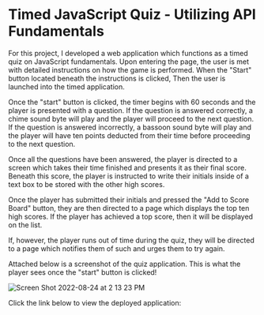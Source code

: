 # Timed JavaScript Quiz - Utilizing API Fundamentals

For this project, I developed a web application which functions as a timed quiz on JavaScript fundamentals. Upon entering the page, the user is met with detailed instructions on how the game is performed. When the "Start" button located beneath the instructions is clicked, Then the user is launched into the timed application.

Once the "start" button is clicked, the timer begins with 60 seconds and the player is presented with a question. If the question is answered correctly, a chime sound byte will play and the player will proceed to the next question. If the question is answered incorrectly, a bassoon sound byte will play and the player will have ten points deducted from their time before proceeding to the next question. 

Once all the questions have been answered, the player is directed to a screen which takes their time finished and presents it as their final score. Beneath this score, the player is instructed to write their initials inside of a text box to be stored with the other high scores.

Once the player has submitted their initials and pressed the "Add to Score Board" button, they are then directed to a page which displays the top ten high scores. If the player has achieved a top score, then it will be displayed on the list. 

If, however, the player runs out of time during the quiz, they will be directed to a page which notifies them of such and urges them to try again. 

Attached below is a screenshot of the quiz application. This is what the player sees once the "start" button is clicked!


![Screen Shot 2022-08-24 at 2 13 23 PM](https://user-images.githubusercontent.com/109489824/186524894-c5b2f340-5056-4686-ad7d-59f3d1a3b24b.png)


Click the link below to view the deployed application: 


